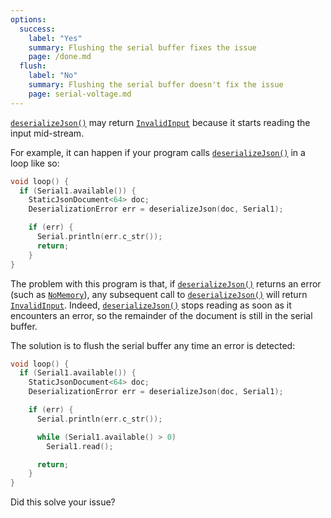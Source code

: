 ```yaml
---
options:
  success:
    label: "Yes"
    summary: Flushing the serial buffer fixes the issue
    page: /done.md
  flush:
    label: "No"
    summary: Flushing the serial buffer doesn't fix the issue
    page: serial-voltage.md
---    
```


[`deserializeJson()`](/v6/api/json/deserializejson/) may return [`InvalidInput`](/v6/api/misc/deserializationerror/#invalidinput) because it starts reading the input mid-stream.

For example, it can happen if your program calls [`deserializeJson()`](/v6/api/json/deserializejson/) in a loop like so:

```c++
void loop() {
  if (Serial1.available()) {
    StaticJsonDocument<64> doc;
    DeserializationError err = deserializeJson(doc, Serial1);

    if (err) {
      Serial.println(err.c_str());
      return;
    }
}
```

The problem with this program is that, if [`deserializeJson()`](/v6/api/json/deserializejson/) returns an error (such as [`NoMemory`](/v6/api/misc/deserializationerror/#nomemory)), any subsequent call to [`deserializeJson()`](/v6/api/json/deserializejson/) will return [`InvalidInput`](/v6/api/misc/deserializationerror/#invalidinput). Indeed, [`deserializeJson()`](/v6/api/json/deserializejson/) stops reading as soon as it encounters an error, so the remainder of the document is still in the serial buffer.

The solution is to flush the serial buffer any time an error is detected:

```c++
void loop() {
  if (Serial1.available()) {
    StaticJsonDocument<64> doc;
    DeserializationError err = deserializeJson(doc, Serial1);

    if (err) {
      Serial.println(err.c_str());

      while (Serial1.available() > 0)
        Serial1.read();

      return;
    }
}
```

Did this solve your issue?
